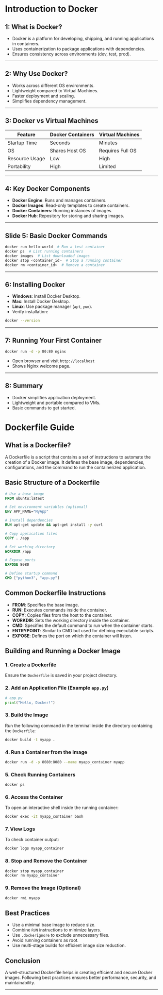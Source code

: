 # Introduction to Docker

## 1: What is Docker?

- Docker is a platform for developing, shipping, and running applications in containers.
- Uses containerization to package applications with dependencies.
- Ensures consistency across environments (dev, test, prod).

---

## 2: Why Use Docker?

- Works across different OS environments.
- Lightweight compared to Virtual Machines.
- Faster deployment and scaling.
- Simplifies dependency management.

---

## 3: Docker vs Virtual Machines

| Feature        | Docker Containers | Virtual Machines |
| -------------- | ----------------- | ---------------- |
| Startup Time   | Seconds           | Minutes          |
| OS             | Shares Host OS    | Requires Full OS |
| Resource Usage | Low               | High             |
| Portability    | High              | Limited          |

---

## 4: Key Docker Components

- **Docker Engine**: Runs and manages containers.
- **Docker Images**: Read-only templates to create containers.
- **Docker Containers**: Running instances of images.
- **Docker Hub**: Repository for storing and sharing images.

---

## Slide 5: Basic Docker Commands

```sh
docker run hello-world  # Run a test container
docker ps  # List running containers
docker images  # List downloaded images
docker stop <container_id>  # Stop a running container
docker rm <container_id>  # Remove a container
```

---

## 6: Installing Docker

- **Windows**: Install Docker Desktop.
- **Mac**: Install Docker Desktop.
- **Linux**: Use package manager (`apt`, `yum`).
- Verify installation:

```sh
docker --version
```

---

## 7: Running Your First Container

```sh
docker run -d -p 80:80 nginx
```

- Open browser and visit `http://localhost`
- Shows Nginx welcome page.

---

## 8: Summary

- Docker simplifies application deployment.
- Lightweight and portable compared to VMs.
- Basic commands to get started.

# Dockerfile Guide

## What is a Dockerfile?
A Dockerfile is a script that contains a set of instructions to automate the creation of a Docker image. It defines the base image, dependencies, configurations, and the command to run the containerized application.

## Basic Structure of a Dockerfile
```dockerfile
# Use a base image
FROM ubuntu:latest

# Set environment variables (optional)
ENV APP_NAME="MyApp"

# Install dependencies
RUN apt-get update && apt-get install -y curl

# Copy application files
COPY . /app

# Set working directory
WORKDIR /app

# Expose ports
EXPOSE 8080

# Define startup command
CMD ["python3", "app.py"]
```

## Common Dockerfile Instructions
- **FROM**: Specifies the base image.
- **RUN**: Executes commands inside the container.
- **COPY**: Copies files from the host to the container.
- **WORKDIR**: Sets the working directory inside the container.
- **CMD**: Specifies the default command to run when the container starts.
- **ENTRYPOINT**: Similar to CMD but used for defining executable scripts.
- **EXPOSE**: Defines the port on which the container will listen.

## Building and Running a Docker Image
### 1. Create a Dockerfile
Ensure the `Dockerfile` is saved in your project directory.

### 2. Add an Application File (Example `app.py`)
```python
# app.py
print("Hello, Docker!")
```

### 3. Build the Image
Run the following command in the terminal inside the directory containing the `Dockerfile`:
```sh
docker build -t myapp .
```

### 4. Run a Container from the Image
```sh
docker run -d -p 8080:8080 --name myapp_container myapp
```

### 5. Check Running Containers
```sh
docker ps
```

### 6. Access the Container
To open an interactive shell inside the running container:
```sh
docker exec -it myapp_container bash
```

### 7. View Logs
To check container output:
```sh
docker logs myapp_container
```

### 8. Stop and Remove the Container
```sh
docker stop myapp_container
docker rm myapp_container
```

### 9. Remove the Image (Optional)
```sh
docker rmi myapp
```
## Best Practices
- Use a minimal base image to reduce size.
- Combine `RUN` instructions to minimize layers.
- Use `.dockerignore` to exclude unnecessary files.
- Avoid running containers as root.
- Use multi-stage builds for efficient image size reduction.

## Conclusion
A well-structured Dockerfile helps in creating efficient and secure Docker images. Following best practices ensures better performance, security, and maintainability.

---
